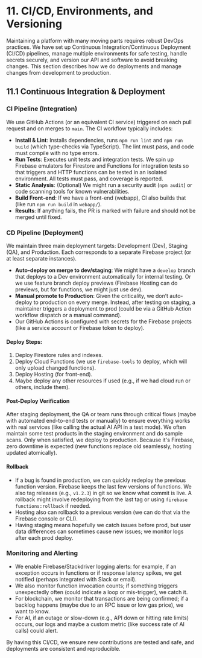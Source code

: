 # 11. CI/CD, Environments, and Versioning

Maintaining a platform with many moving parts requires robust DevOps practices. We have set up Continuous Integration/Continuous Deployment (CI/CD) pipelines, manage multiple environments for safe testing, handle secrets securely, and version our API and software to avoid breaking changes. This section describes how we do deployments and manage changes from development to production.

## 11.1 Continuous Integration & Deployment

### CI Pipeline (Integration)

We use GitHub Actions (or an equivalent CI service) triggered on each pull request and on merges to `main`. The CI workflow typically includes:

-   **Install & Lint**: Installs dependencies, runs `npm run lint` and `npm run build` (which type-checks via TypeScript). The lint must pass, and code must compile with no type errors.
-   **Run Tests**: Executes unit tests and integration tests. We spin up Firebase emulators for Firestore and Functions for integration tests so that triggers and HTTP functions can be tested in an isolated environment. All tests must pass, and coverage is reported.
-   **Static Analysis**: (Optional) We might run a security audit (`npm audit`) or code scanning tools for known vulnerabilities.
-   **Build Front-end**: If we have a front-end (webapp), CI also builds that (like run `npm run build` in `webapp/`).
-   **Results**: If anything fails, the PR is marked with failure and should not be merged until fixed.

### CD Pipeline (Deployment)

We maintain three main deployment targets: Development (Dev), Staging (QA), and Production. Each corresponds to a separate Firebase project (or at least separate instances).

-   **Auto-deploy on merge to dev/staging**: We might have a `develop` branch that deploys to a Dev environment automatically for internal testing. Or we use feature branch deploy previews (Firebase Hosting can do previews, but for functions, we might just use dev).
-   **Manual promote to Production**: Given the criticality, we don’t auto-deploy to production on every merge. Instead, after testing on staging, a maintainer triggers a deployment to prod (could be via a GitHub Action workflow dispatch or a manual command).
-   Our GitHub Actions is configured with secrets for the Firebase projects (like a service account or Firebase token to deploy).

#### Deploy Steps:

1.  Deploy Firestore rules and indexes.
2.  Deploy Cloud Functions (we use `firebase-tools` to deploy, which will only upload changed functions).
3.  Deploy Hosting (for front-end).
4.  Maybe deploy any other resources if used (e.g., if we had cloud run or others, include them).

#### Post-Deploy Verification

After staging deployment, the QA or team runs through critical flows (maybe with automated end-to-end tests or manually) to ensure everything works with real services (like calling the actual AI API in a test mode). We often maintain some test products in the staging environment and do sample scans. Only when satisfied, we deploy to production. Because it's Firebase, zero downtime is expected (new functions replace old seamlessly, hosting updated atomically).

#### Rollback

-   If a bug is found in production, we can quickly redeploy the previous function version. Firebase keeps the last few versions of functions. We also tag releases (e.g., `v1.2.3`) in git so we know what commit is live. A rollback might involve redeploying from the last tag or using `firebase functions:rollback` if needed.
-   Hosting also can rollback to a previous version (we can do that via the Firebase console or CLI).
-   Having staging means hopefully we catch issues before prod, but user data differences can sometimes cause new issues; we monitor logs after each prod deploy.

### Monitoring and Alerting

-   We enable Firebase/Stackdriver logging alerts: for example, if an exception occurs in functions or if response latency spikes, we get notified (perhaps integrated with Slack or email).
-   We also monitor function invocation counts; if something triggers unexpectedly often (could indicate a loop or mis-trigger), we catch it.
-   For blockchain, we monitor that transactions are being confirmed; if a backlog happens (maybe due to an RPC issue or low gas price), we want to know.
-   For AI, if an outage or slow-down (e.g., API down or hitting rate limits) occurs, our logs and maybe a custom metric (like success rate of AI calls) could alert.

By having this CI/CD, we ensure new contributions are tested and safe, and deployments are consistent and reproducible.
